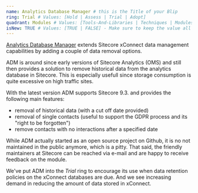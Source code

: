 ```yaml
---
name: Analytics Database Manager # this is the Title of your Blip
ring: Trial # Values: [Hold | Assess | Trial | Adopt]
quadrant: Modules # Values: [Tools-And-Libraries | Techniques | Modules | Products] - Make sure to keep these exact values, the Radar is also case sensitive.
isNew: TRUE # Values: [TRUE | FALSE] - Make sure to keep the value all uppercase.
---
```

[Analytics Database Manager](https://marketplace.sitecore.net/Modules/A/Analytics_Database_Manager.aspx) extends Sitecore xConnect data management capabilities by adding a couple of data removal options.

ADM is around since early versions of Sitecore Analytics (OMS) and still then provides a solution to remove historical data from the analytics database in Sitecore. This is especially usefull since storage consumption is quite excessive on high traffic sites.

With the latest version ADM supports Sitecore 9.3. and provides the following main features:

* removal of historical data (with a cut off date provided)
* removal of single contacts (useful to support the GDPR process and its "right to be forgotten")
* remove contacts with no interactions after a specified date

While ADM actually started as an open source project on Github, it is no not maintained in the public anymore, which is a pitty. That said, the friendly maintainers at Sitecore can be reached via e-mail and are happy to receive feedback on the module.

We've put ADM into the _Trial_ ring to encourage its use when data retention policies on the xConnect databases are due. And we see increasing demand in reducing the amount of data stored in xConnect.
